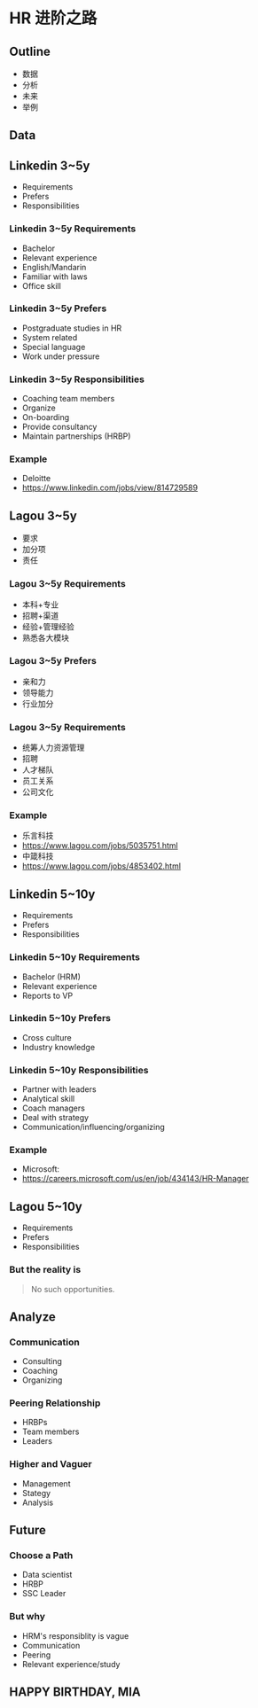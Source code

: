 # HR 进阶之路


## Outline

* 数据
* 分析
* 未来
* 举例


## Data

## Linkedin 3~5y

* Requirements
* Prefers
* Responsibilities

### Linkedin 3~5y Requirements

* Bachelor
* Relevant experience
* English/Mandarin
* Familiar with laws
* Office skill

### Linkedin 3~5y Prefers

* Postgraduate studies in HR
* System related
* Special language
* Work under pressure

### Linkedin 3~5y Responsibilities

* Coaching team members
* Organize
* On-boarding
* Provide consultancy
* Maintain partnerships (HRBP)

### Example

* Deloitte
* https://www.linkedin.com/jobs/view/814729589


## Lagou 3~5y

* 要求
* 加分项
* 责任

### Lagou 3~5y Requirements

* 本科+专业
* 招聘+渠道
* 经验+管理经验
* 熟悉各大模块

### Lagou 3~5y Prefers

* 亲和力
* 领导能力
* 行业加分

### Lagou 3~5y Requirements

* 统筹人力资源管理
* 招聘
* 人才梯队
* 员工关系
* 公司文化

### Example

* 乐言科技
* https://www.lagou.com/jobs/5035751.html
* 中箴科技
* https://www.lagou.com/jobs/4853402.html


## Linkedin 5~10y

* Requirements
* Prefers
* Responsibilities

### Linkedin 5~10y Requirements

* Bachelor (HRM)
* Relevant experience
* Reports to VP

### Linkedin 5~10y Prefers

* Cross culture
* Industry knowledge

### Linkedin 5~10y Responsibilities

* Partner with leaders
* Analytical skill
* Coach managers
* Deal with strategy
* Communication/influencing/organizing

### Example

* Microsoft:
* https://careers.microsoft.com/us/en/job/434143/HR-Manager


## Lagou 5~10y

* Requirements
* Prefers
* Responsibilities

### But the reality is

> No such opportunities.


## Analyze

### Communication

- Consulting
- Coaching
- Organizing

### Peering Relationship

- HRBPs
- Team members
- Leaders

### Higher and Vaguer

- Management
- Stategy
- Analysis

## Future

### Choose a Path

* Data scientist
* HRBP
* SSC Leader

### But why

* HRM's responsiblity is vague
* Communication
* Peering
* Relevant experience/study

## HAPPY BIRTHDAY, MIA
